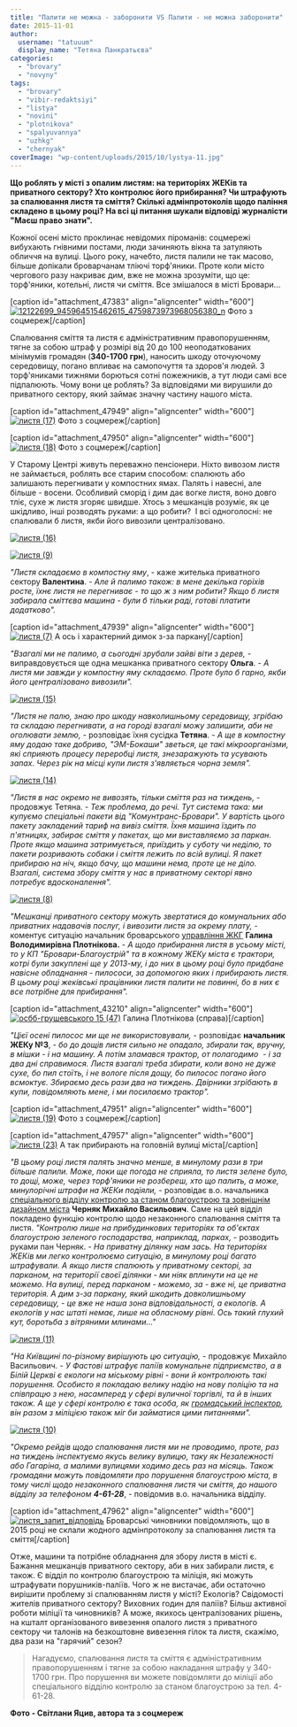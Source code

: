 ```yaml
---
title: "Палити не можна - заборонити VS Палити - не можна заборонити"
date: 2015-11-01
author: 
  username: "tatuuum"
  display_name: "Тетяна Панкратьєва"
categories: 
  - "brovary"
  - "novyny"
tags: 
  - "brovary"
  - "vibir-redaktsiyi"
  - "listya"
  - "novini"
  - "plotnikova"
  - "spalyuvannya"
  - "uzhkg"
  - "chernyak"
coverImage: "wp-content/uploads/2015/10/lystya-11.jpg"
---
```


**Що роблять у місті з опалим листям: на територіях ЖЕКів та приватного сектору? Хто контролює його прибирання? Чи штрафують за спалювання листя та сміття? Скількі адмінпротоколів щодо паління складено в цьому році? На всі ці питання шукали відповіді журналісти "Маєш право знати".**

Кожної осені місто проклинає невідомих піроманів: соцмережі вибухають гнівними постами, люди зачиняють вікна та затуляють обличчя на вулиці. Цього року, начебто, листя палили не так масово, більше допікали броварчанам тліючі торф'яники. Проте коли місто чергового разу накриває дим, вже не можна зрозуміти, що це: торф'яники, котельні, листя чи сміття. Все змішалося в місті Бровари...

\[caption id="attachment\_47383" align="aligncenter" width="600"\][![12122699_945964515462615_4759873973968056380_n](https://mpz.brovary.org/wp-content/uploads/2015/10/12122699_945964515462615_4759873973968056380_n.jpg)](https://mpz.brovary.org/wp-content/uploads/2015/10/12122699_945964515462615_4759873973968056380_n.jpg) Фото з соцмереж\[/caption\]

Спалювання сміття та листя є адміністративним правопорушенням, тягне за собою штраф у розмірі від 20 до 100 неоподаткованих мінімумів громадян (**340-1700 грн**), наносить шкоду оточуючому середовищу, погано впливає на самопочуття та здоров'я людей. З торф'яниками тижнями борються сотні пожежників, а тут люди самі все підпалюють. Чому вони це роблять? За відповідями ми вирушили до приватного сектору, який займає значну частину нашого міста.

\[caption id="attachment\_47949" align="aligncenter" width="600"\][![листя (17)](https://mpz.brovary.org/wp-content/uploads/2015/10/lystya-17.jpg)](https://mpz.brovary.org/wp-content/uploads/2015/10/lystya-17.jpg) Фото з соцмереж\[/caption\]

\[caption id="attachment\_47950" align="aligncenter" width="600"\][![листя (18)](https://mpz.brovary.org/wp-content/uploads/2015/10/lystya-18.jpg)](https://mpz.brovary.org/wp-content/uploads/2015/10/lystya-18.jpg) Фото з соцмереж\[/caption\]

У Старому Центрі живуть переважно пенсіонери. Ніхто вивозом листя не займається, роблять все старим способом: спалюють або залишають перегнивати у компостних ямах. Палять і навесні, але більше - восени. Особливий сморід і дим дає вогке листя, воно довго тліє, сухе ж листя згоряє швидше. Хтось з мешканців розуміє, як це шкідливо, інші розводять руками: а що робити?  І всі одноголосні: не спалювали б листя, якби його вивозили централізовано.

[![листя (16)](https://mpz.brovary.org/wp-content/uploads/2015/10/lystya-16.jpg)](https://mpz.brovary.org/wp-content/uploads/2015/10/lystya-16.jpg)

[![листя (9)](https://mpz.brovary.org/wp-content/uploads/2015/10/lystya-9.jpg)](https://mpz.brovary.org/wp-content/uploads/2015/10/lystya-9.jpg)

_"Листя складаємо в компостну яму_, - каже жителька приватного сектору **Валентина**. - _Але й палимо також: в мене декілька горіхів росте, їхнє листя не перегниває - то що ж з ним робити? Якщо б листя забирала сміттєва машина - були б тільки раді, готові платити додатково"._

\[caption id="attachment\_47939" align="aligncenter" width="600"\][![листя (7)](https://mpz.brovary.org/wp-content/uploads/2015/10/lystya-7.jpg)](https://mpz.brovary.org/wp-content/uploads/2015/10/lystya-7.jpg) А ось і характерний димок з-за паркану\[/caption\]

_"Взагалі ми не палимо, а сьогодні зрубали зайві віти з дерев,_ - виправдовується ще одна мешканка приватного сектору **Ольга**. - _А листя ми завжди у компостну яму складаємо. Проте було б гарно, якби його централізовано вивозили"._

[![листя (15)](https://mpz.brovary.org/wp-content/uploads/2015/10/lystya-15.jpg)](https://mpz.brovary.org/wp-content/uploads/2015/10/lystya-15.jpg)

_"Листя не палю, знаю про шкоду навколишньому середовищу, згрібаю та складаю перегнивати, а на городі взагалі можу залишити, аби не оголювати землю,_ - розповідає їхня сусідка **Тетяна**. - _А ще в компостну яму додаю таке добриво, "ЭМ-Бокаши" зветься, це такі мікроорганізми, які сприяють процесу переробці листя, знезаражують та усувають запах. Через рік на місці купи листя з'являється чорна земля"._

[![листя (14)](https://mpz.brovary.org/wp-content/uploads/2015/10/lystya-14.jpg)](https://mpz.brovary.org/wp-content/uploads/2015/10/lystya-14.jpg)

_"Листя в нас окремо не вивозять, тільки сміття раз на тиждень,_ - продовжує Тетяна. - _Теж проблема, до речі. Тут система така: ми купуємо спеціальні пакети від "Комунтранс-Бровари". У вартість цього пакету закладений тариф на вивіз сміття. Їхня машина їздить по п'ятницях, забирає сміття у пакетах, що ми виставляємо за паркан. Проте якщо машина затримується, приїздить у суботу чи неділю, то пакети розривають собаки і сміття лежить по всій вулиці. Я пакет прибираю на ніч, якщо бачу, що машини нема, проте це не діло. Взагалі, система збору сміття у нас в приватному секторі явно потребує вдосконалення"._

[![листя (8)](https://mpz.brovary.org/wp-content/uploads/2015/10/lystya-8.jpg)](https://mpz.brovary.org/wp-content/uploads/2015/10/lystya-8.jpg)

_"Мешканці приватного сектору можуть звертатися до комунальних або приватних надавачів послуг, і вивозити листя за окрему плату,_ - коментує ситуацію начальник броварського [управління ЖКГ](https://www.brovary.kiev.ua/upravl%D1%96nnya-zhitlovo-komunalnogo-gospodarstva) **Галина Володимирівна Плотнікова.** - _А щодо прибирання листя в усьому місті, то у КП "Бровари-Благоустрій" та в кожному ЖЕКу міста є трактори, котрі були закуплені ще у 2013-му, і до них в цьому році було придбане навісне обладнання - пилососи, за допомогою яких і прибирають листя. В цьому році жеківські працівники листя палити не повинні, бо в них є все потрібне для прибирання"._

\[caption id="attachment\_43210" align="aligncenter" width="600"\][![осбб-грушевського 15 (47)](https://mpz.brovary.org/wp-content/uploads/2015/08/osbb-grushevskogo-15-47.jpg)](https://mpz.brovary.org/wp-content/uploads/2015/08/osbb-grushevskogo-15-47.jpg) Галина Плотнікова (справа)\[/caption\]

_"Цієї осені пилосос ми ще не використовували,_ - розповідає **начальник ЖЕКу №3**, - _бо до дощів листя сильно не опадало, збирали так, вручну, в мішки - і на машину. А потім зламався трактор, от полагодимо  - і за два дні справимося. Листя взагалі треба збирати, коли воно не дуже сухе, бо пил стоїть, і не вологе після дощу, бо пилосос погано його всмоктує. Збираємо десь рази два на тиждень. Двірники згрібають в купи, повідомляють мене, і ми посилаємо трактор"._

\[caption id="attachment\_47951" align="aligncenter" width="600"\][![листя (19)](https://mpz.brovary.org/wp-content/uploads/2015/10/lystya-19.jpg)](https://mpz.brovary.org/wp-content/uploads/2015/10/lystya-19.jpg) Фото з соцмереж\[/caption\]

\[caption id="attachment\_47957" align="aligncenter" width="600"\][![листя (23)](https://mpz.brovary.org/wp-content/uploads/2015/10/lystya-23.jpg)](https://mpz.brovary.org/wp-content/uploads/2015/10/lystya-23.jpg) А так прибирають на головній вулиці міста\[/caption\]

_"В цьому році листя палять значно менше, в минулому рази в три більше палили. Може, поки ще погода не сприяла, то листя зелене було, то дощі, може, через торф'яники не розбереш, хто що палить, а може, минулорічні штрафи на ЖЕКи подіяли,_ - розповідає в.о. начальника [спеціального відділу контролю за станом благоустрою та зовнішнім дизайном міста](https://www.brovary.kiev.ua/viddil_kontrolu_blagoustriyu) **Черняк Михайло Васильович**. Саме на цей відділ покладено функцію контролю щодо незаконного спалювання сміття та листя. _"Контролю лише на прибудинкових територіях та об'єктах благоустрою зеленого господарства, наприклад, парках,_ - розводить руками пан Черняк. - _На приватну ділянку нам зась. На територіях ЖЕКів ми легко контролюємо ситуацію, в минулому році багато штрафували. А якщо листя спалюють у приватному секторі, за парканом, на території своєї ділянки - ми ніяк вплинути на це не можемо. На вулиці, перед парканом - можемо, за - вже ні, це приватна територія. А дим з-за паркану, який шкодить довколишньому середовищу, - це вже не наша зона відповідальності, а екологів. А екологів у нас штаті немає, лише на обласному рівні. Ось такий глухий кут, боротьба з вітряними млинами..."_

[![листя (11)](https://mpz.brovary.org/wp-content/uploads/2015/10/lystya-11.jpg)](https://mpz.brovary.org/wp-content/uploads/2015/10/lystya-11.jpg)

_"На Київщині по-різному вирішують цю ситуацію,_ - продовжує Михайло Васильович. - _У Фастові штрафує паліїв комунальне підприємство, а в Білій Церкві є екологи на міському рівні - вони й контролюють такі порушення. Особисто я покладаю велику надію на нову поліцію та на співпрацю з нею, насамперед у сфері вуличної торгівлі, та й в інших також. А ще у сфері контролю є така особа, як [громадський інспектор](https://uk.wikipedia.org/wiki/%D0%93%D1%80%D0%BE%D0%BC%D0%B0%D0%B4%D1%81%D1%8C%D0%BA%D0%B8%D0%B9_%D1%96%D0%BD%D1%81%D0%BF%D0%B5%D0%BA%D1%82%D0%BE%D1%80), він разом з міліцією також міг би займатися цими питаннями"._

[![листя (10)](https://mpz.brovary.org/wp-content/uploads/2015/10/lystya-10.jpg)](https://mpz.brovary.org/wp-content/uploads/2015/10/lystya-10.jpg)

_"Окремо рейдів щодо спалювання листя ми не проводимо, проте, раз на тиждень інспектуємо якусь велику вулицю, таку як Незалежності або Гагаріна, а малими вулицями ходимо десь раз на місяць. Також громадяни можуть повідомляти про порушення благоустрою міста, в тому числі щодо незаконного спалювання листя чи сміття, до нашого відділу за телефоном **4-61-28**_, - повідомив в.о. начальника відділу.

\[caption id="attachment\_47962" align="aligncenter" width="600"\][![листя_запит_відповідь](https://mpz.brovary.org/wp-content/uploads/2015/10/lystya_zapyt_vidpovid.jpg)](https://mpz.brovary.org/wp-content/uploads/2015/10/lystya_zapyt_vidpovid.jpg) Броварські чиновники повідомляють, що в 2015 році не склали жодного адмінпротоколу за спалювання листя та сміття\[/caption\]

Отже, машини та потрібне обладнання для збору листя в місті є. Бажання мешканців приватного сектору, аби в них забирали листя, є також. Є відділ по контролю благоустрою та міліція, які можуть штрафувати порушників-паліїв. Чого ж не вистачає, аби остаточно вирішити проблему зі спалюванням листя у місті? Екологів? Свідомості жителів приватного сектору? Виховних годин для паліїв? Більш активної роботи міліції та чиновників? А може, якихось централізованих рішень, на кшталт організованого вивезення опалого листя з приватного сектору чи талонів на безкоштовне вивезення гілок та листя, скажімо, два рази на "гарячий" сезон?

> Нагадуємо, спалювання листя та сміття є адміністративним правопорушенням і тягне за собою накладання штрафу у 340-1700 грн. Про порушення ви можете повідомляти до міліції або спеціального відділю контролю за станом благоустрою за тел. 4-61-28.

**Фото - Світлани Яцив, автора та з соцмереж**
